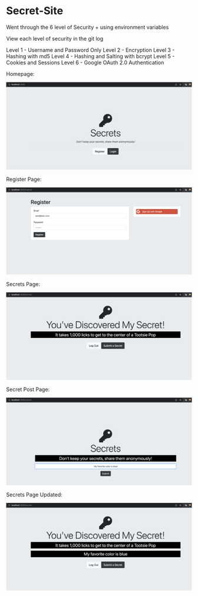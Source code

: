 # Secret-Site
 
Went through the 6 level of Security + using environment variables

View each level of security in the git log

Level 1 - Username and Password Only
Level 2 - Encryption
Level 3 - Hashing with md5
Level 4 - Hashing and Salting with bcrypt
Level 5 - Cookies and Sessions
Level 6 - Google OAuth 2.0 Authentication

Homepage:

![alt text](https://github.com/J0K3Rn/Secret-Site/blob/main/screenshots/homepage.png?raw=true) 

Register Page:

![alt text](https://github.com/J0K3Rn/Secret-Site/blob/main/screenshots/register.png?raw=true) 

Secrets Page:

![alt text](https://github.com/J0K3Rn/Secret-Site/blob/main/screenshots/secrets1.png?raw=true) 

Secret Post Page:

![alt text](https://github.com/J0K3Rn/Secret-Site/blob/main/screenshots/secret_post.png?raw=true) 

Secrets Page Updated:

![alt text](https://github.com/J0K3Rn/Secret-Site/blob/main/screenshots/secrets2.png?raw=true) 